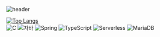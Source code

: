 ![header](https://capsule-render.vercel.app/api?type=waving&height=200&color=gradient&text=Dreamer%20Engineer&reversal=false&textBg=false&fontSize=60&desc=김지수&descAlignY=65&fontAlignY=40&fontColor=FFF&animation=fadeIn)

[![Top Langs](https://github-readme-stats.vercel.app/api/top-langs/?username=singingsandhill&layout=compact)](https://github.com/singingsandhill/github-readme-stats)
<br>
![C](https://img.shields.io/badge/-Python-123456?style=flat-square&logo=Python&logoColor=Yello)
![자바](https://img.shields.io/badge/-pandas-007396?style=flat&logo=Java&logoColor=white)
![Spring](https://img.shields.io/badge/-Java-6DB33F?style=for-the-badge&logo=JAVA&logoColor=black)
![TypeScript](https://img.shields.io/badge/-JavaScript-3178C6?style=flatsquare&logo=JavaScript&logoColor=white)
![Serverless](https://img.shields.io/badge/-vue-FD5750?style=flatsquare&logo=Vue&logoColor=magenta)
![MariaDB](https://img.shields.io/badge/-MySQL-1F305F?style=flat-square&logo=mysql&logoColor=white)
